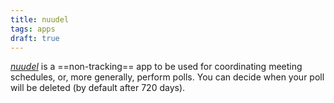 ```yaml
---
title: nuudel
tags: apps
draft: true
---
```

[<cite>nuudel</cite>](https://nuudel.digitalcourage.de) is a ==non-tracking== app to be used for coordinating meeting schedules, or, more generally, perform polls. You can decide when your poll will be deleted (by default after 720 days).